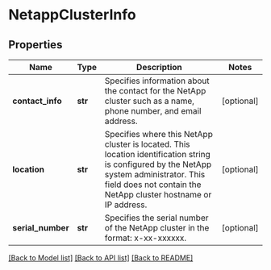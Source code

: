 # NetappClusterInfo

## Properties
Name | Type | Description | Notes
------------ | ------------- | ------------- | -------------
**contact_info** | **str** | Specifies information about the contact for the NetApp cluster such as a name, phone number, and email address. | [optional] 
**location** | **str** | Specifies where this NetApp cluster is located. This location identification string is configured by the NetApp system administrator. This field does not contain the NetApp cluster hostname or IP address. | [optional] 
**serial_number** | **str** | Specifies the serial number of the NetApp cluster in the format: x-xx-xxxxxx. | [optional] 

[[Back to Model list]](../README.md#documentation-for-models) [[Back to API list]](../README.md#documentation-for-api-endpoints) [[Back to README]](../README.md)


